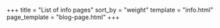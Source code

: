 +++
title = "List of info pages"
sort_by = "weight"
template = "info.html"
page_template = "blog-page.html"
+++
